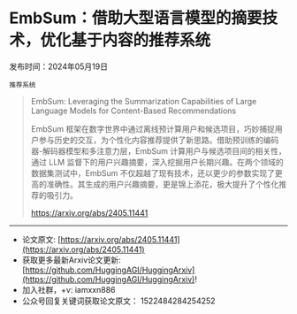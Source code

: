 # EmbSum：借助大型语言模型的摘要技术，优化基于内容的推荐系统
发布时间：2024年05月19日

`推荐系统`
> EmbSum: Leveraging the Summarization Capabilities of Large Language Models for Content-Based Recommendations
>
> EmbSum 框架在数字世界中通过离线预计算用户和候选项目，巧妙捕捉用户参与历史的交互，为个性化内容推荐提供了新思路。借助预训练的编码器-解码器模型和多注意力层，EmbSum 计算用户与候选项目间的相关性，通过 LLM 监督下的用户兴趣摘要，深入挖掘用户长期兴趣。在两个领域的数据集测试中，EmbSum 不仅超越了现有技术，还以更少的参数实现了更高的准确性。其生成的用户兴趣摘要，更是锦上添花，极大提升了个性化推荐的吸引力。
>
> https://arxiv.org/abs/2405.11441


<hr />

- 论文原文: [https://arxiv.org/abs/2405.11441](https://arxiv.org/abs/2405.11441)
- 获取更多最新Arxiv论文更新: [https://github.com/HuggingAGI/HuggingArxiv](https://github.com/HuggingAGI/HuggingArxiv)!
- 加入社群，+v: iamxxn886
- 公众号回复关键词获取论文原文： 1522484284254252